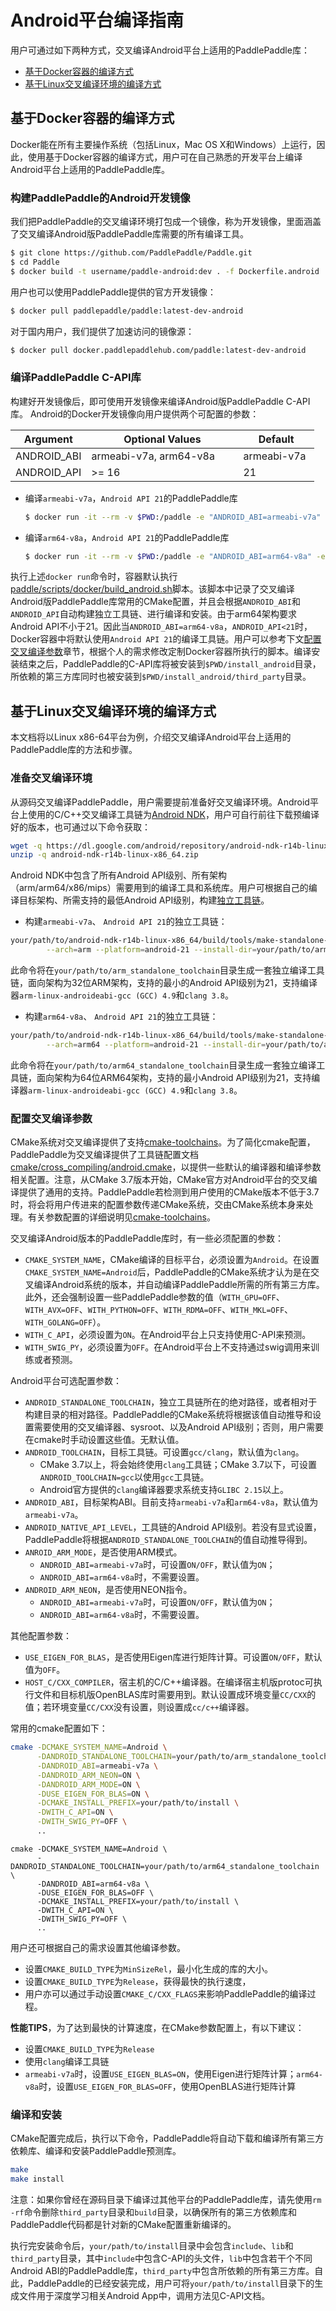 # Android平台编译指南

用户可通过如下两种方式，交叉编译Android平台上适用的PaddlePaddle库：

- [基于Docker容器的编译方式](#基于docker容器的编译方式)
- [基于Linux交叉编译环境的编译方式](#基于linux交叉编译环境的编译方式)

## 基于Docker容器的编译方式
Docker能在所有主要操作系统（包括Linux，Mac OS X和Windows）上运行，因此，使用基于Docker容器的编译方式，用户可在自己熟悉的开发平台上编译Android平台上适用的PaddlePaddle库。

### 构建PaddlePaddle的Android开发镜像
我们把PaddlePaddle的交叉编译环境打包成一个镜像，称为开发镜像，里面涵盖了交叉编译Android版PaddlePaddle库需要的所有编译工具。

```bash
$ git clone https://github.com/PaddlePaddle/Paddle.git
$ cd Paddle
$ docker build -t username/paddle-android:dev . -f Dockerfile.android
```

用户也可以使用PaddlePaddle提供的官方开发镜像：

```bash
$ docker pull paddlepaddle/paddle:latest-dev-android
```

对于国内用户，我们提供了加速访问的镜像源：

```bash
$ docker pull docker.paddlepaddlehub.com/paddle:latest-dev-android
```

### 编译PaddlePaddle C-API库
构建好开发镜像后，即可使用开发镜像来编译Android版PaddlePaddle C-API库。
Android的Docker开发镜像向用户提供两个可配置的参数：

<table class="docutils">
<colgroup>
  <col width="25%" />
  <col width="50%" />
  <col width="25%" />
</colgroup>
<thead valign="bottom">
  <tr class="row-odd">
  <th class="head">Argument</th>
  <th class="head">Optional Values</th>
  <th class="head">Default</th>
</tr>
</thead>
<tbody valign="top">
  <tr class="row-even">
  <td>ANDROID_ABI</td>
  <td>armeabi-v7a, arm64-v8a</td>
  <td>armeabi-v7a</td>
</tr>
<tr class="row-odd">
  <td>ANDROID_API</td>
  <td>>= 16</td>
  <td>21</td>
</tr>
</tbody>
</table>

- 编译`armeabi-v7a`，`Android API 21`的PaddlePaddle库

  ```bash
  $ docker run -it --rm -v $PWD:/paddle -e "ANDROID_ABI=armeabi-v7a" -e "ANDROID_API=21" username/paddle-android:dev
  ```

- 编译`arm64-v8a`，`Android API 21`的PaddlePaddle库

  ```bash
  $ docker run -it --rm -v $PWD:/paddle -e "ANDROID_ABI=arm64-v8a" -e "ANDROID_API=21" username/paddle-android:dev
  ```

执行上述`docker run`命令时，容器默认执行[paddle/scripts/docker/build_android.sh](https://github.com/PaddlePaddle/Paddle/blob/develop/paddle/scripts/docker/build_android.sh)脚本。该脚本中记录了交叉编译Android版PaddlePaddle库常用的CMake配置，并且会根据`ANDROID_ABI`和`ANDROID_API`自动构建独立工具链、进行编译和安装。由于arm64架构要求Android API不小于21。因此当`ANDROID_ABI=arm64-v8a`，`ANDROID_API<21`时，Docker容器中将默认使用`Android API 21`的编译工具链。用户可以参考下文[配置交叉编译参数](#配置交叉编译参数)章节，根据个人的需求修改定制Docker容器所执行的脚本。编译安装结束之后，PaddlePaddle的C-API库将被安装到`$PWD/install_android`目录，所依赖的第三方库同时也被安装到`$PWD/install_android/third_party`目录。

## 基于Linux交叉编译环境的编译方式
本文档将以Linux x86-64平台为例，介绍交叉编译Android平台上适用的PaddlePaddle库的方法和步骤。

### 准备交叉编译环境

从源码交叉编译PaddlePaddle，用户需要提前准备好交叉编译环境。Android平台上使用的C/C++交叉编译工具链为[Android NDK](https://developer.android.com/ndk/downloads/index.html?hl=zh-cn)，用户可自行前往下载预编译好的版本，也可通过以下命令获取：

```bash
wget -q https://dl.google.com/android/repository/android-ndk-r14b-linux-x86_64.zip
unzip -q android-ndk-r14b-linux-x86_64.zip
```

Android NDK中包含了所有Android API级别、所有架构（arm/arm64/x86/mips）需要用到的编译工具和系统库。用户可根据自己的编译目标架构、所需支持的最低Android API级别，构建[独立工具链](https://developer.android.google.cn/ndk/guides/standalone_toolchain.html?hl=zh-cn)。

- 构建`armeabi-v7a`、 `Android API 21`的独立工具链：

```bash
your/path/to/android-ndk-r14b-linux-x86_64/build/tools/make-standalone-toolchain.sh \
        --arch=arm --platform=android-21 --install-dir=your/path/to/arm_standalone_toolchain
```

此命令将在`your/path/to/arm_standalone_toolchain`目录生成一套独立编译工具链，面向架构为32位ARM架构，支持的最小的Android API级别为21，支持编译器`arm-linux-androideabi-gcc (GCC) 4.9`和`clang 3.8`。

- 构建`arm64-v8a`、 `Android API 21`的独立工具链：

```bash
your/path/to/android-ndk-r14b-linux-x86_64/build/tools/make-standalone-toolchain.sh \
        --arch=arm64 --platform=android-21 --install-dir=your/path/to/arm64_standalone_toolchain
```

此命令将在`your/path/to/arm64_standalone_toolchain`目录生成一套独立编译工具链，面向架构为64位ARM64架构，支持的最小Android API级别为21，支持编译器`arm-linux-androideabi-gcc (GCC) 4.9`和`clang 3.8`。

### 配置交叉编译参数

CMake系统对交叉编译提供了支持[cmake-toolchains](https://cmake.org/cmake/help/v3.0/manual/cmake-toolchains.7.html#cross-compiling)。为了简化cmake配置，PaddlePaddle为交叉编译提供了工具链配置文档[cmake/cross_compiling/android.cmake](https://github.com/PaddlePaddle/Paddle/blob/develop/cmake/cross_compiling/android.cmake)，以提供一些默认的编译器和编译参数相关配置。注意，从CMake 3.7版本开始，CMake官方对Android平台的交叉编译提供了通用的支持。PaddlePaddle若检测到用户使用的CMake版本不低于3.7时，将会将用户传进来的配置参数传递CMake系统，交由CMake系统本身来处理。有关参数配置的详细说明见[cmake-toolchains](https://cmake.org/cmake/help/v3.7/manual/cmake-toolchains.7.html#cross-compiling)。

交叉编译Android版本的PaddlePaddle库时，有一些必须配置的参数：
- `CMAKE_SYSTEM_NAME`，CMake编译的目标平台，必须设置为`Android`。在设置`CMAKE_SYSTEM_NAME=Android`后，PaddlePaddle的CMake系统才认为是在交叉编译Android系统的版本，并自动编译PaddlePaddle所需的所有第三方库。此外，还会强制设置一些PaddlePaddle参数的值（`WITH_GPU=OFF`、`WITH_AVX=OFF`、`WITH_PYTHON=OFF`、`WITH_RDMA=OFF`、`WITH_MKL=OFF`、`WITH_GOLANG=OFF`）。
- `WITH_C_API`，必须设置为`ON`。在Android平台上只支持使用C-API来预测。
- `WITH_SWIG_PY`，必须设置为`OFF`。在Android平台上不支持通过swig调用来训练或者预测。

Android平台可选配置参数：

- `ANDROID_STANDALONE_TOOLCHAIN`，独立工具链所在的绝对路径，或者相对于构建目录的相对路径。PaddlePaddle的CMake系统将根据该值自动推导和设置需要使用的交叉编译器、sysroot、以及Android API级别；否则，用户需要在cmake时手动设置这些值。无默认值。
- `ANDROID_TOOLCHAIN`，目标工具链。可设置`gcc/clang`，默认值为`clang`。
	- CMake 3.7以上，将会始终使用`clang`工具链；CMake 3.7以下，可设置`ANDROID_TOOLCHAIN=gcc`以使用`gcc`工具链。
	- Android官方提供的`clang`编译器要求系统支持`GLIBC 2.15`以上。
- `ANDROID_ABI`，目标架构ABI。目前支持`armeabi-v7a`和`arm64-v8a`，默认值为`armeabi-v7a`。
- `ANDROID_NATIVE_API_LEVEL`，工具链的Android API级别。若没有显式设置，PaddlePaddle将根据`ANDROID_STANDALONE_TOOLCHAIN`的值自动推导得到。
- `ANROID_ARM_MODE`，是否使用ARM模式。
	- `ANDROID_ABI=armeabi-v7a`时，可设置`ON/OFF`，默认值为`ON`；
	- `ANDROID_ABI=arm64-v8a`时，不需要设置。
- `ANDROID_ARM_NEON`，是否使用NEON指令。
	- `ANDROID_ABI=armeabi-v7a`时，可设置`ON/OFF`，默认值为`ON`；
	- `ANDROID_ABI=arm64-v8a`时，不需要设置。

其他配置参数：

- `USE_EIGEN_FOR_BLAS`，是否使用Eigen库进行矩阵计算。可设置`ON/OFF`，默认值为`OFF`。
- `HOST_C/CXX_COMPILER`，宿主机的C/C++编译器。在编译宿主机版protoc可执行文件和目标机版OpenBLAS库时需要用到。默认设置成环境变量`CC/CXX`的值；若环境变量`CC/CXX`没有设置，则设置成`cc/c++`编译器。

常用的cmake配置如下：

```bash
cmake -DCMAKE_SYSTEM_NAME=Android \
      -DANDROID_STANDALONE_TOOLCHAIN=your/path/to/arm_standalone_toolchain \
      -DANDROID_ABI=armeabi-v7a \
      -DANDROID_ARM_NEON=ON \
      -DANDROID_ARM_MODE=ON \
      -DUSE_EIGEN_FOR_BLAS=ON \
      -DCMAKE_INSTALL_PREFIX=your/path/to/install \
      -DWITH_C_API=ON \
      -DWITH_SWIG_PY=OFF \
      ..
```

```
cmake -DCMAKE_SYSTEM_NAME=Android \
      -DANDROID_STANDALONE_TOOLCHAIN=your/path/to/arm64_standalone_toolchain \
      -DANDROID_ABI=arm64-v8a \
      -DUSE_EIGEN_FOR_BLAS=OFF \
      -DCMAKE_INSTALL_PREFIX=your/path/to/install \
      -DWITH_C_API=ON \
      -DWITH_SWIG_PY=OFF \
      ..
```

用户还可根据自己的需求设置其他编译参数。

- 设置`CMAKE_BUILD_TYPE`为`MinSizeRel`，最小化生成的库的大小。
- 设置`CMAKE_BUILD_TYPE`为`Release`，获得最快的执行速度，
- 用户亦可以通过手动设置`CMAKE_C/CXX_FLAGS`来影响PaddlePaddle的编译过程。

**性能TIPS**，为了达到最快的计算速度，在CMake参数配置上，有以下建议：

- 设置`CMAKE_BUILD_TYPE`为`Release`
- 使用`clang`编译工具链
- `armeabi-v7a`时，设置`USE_EIGEN_BLAS=ON`，使用Eigen进行矩阵计算；`arm64-v8a`时，设置`USE_EIGEN_FOR_BLAS=OFF`，使用OpenBLAS进行矩阵计算

### 编译和安装

CMake配置完成后，执行以下命令，PaddlePaddle将自动下载和编译所有第三方依赖库、编译和安装PaddlePaddle预测库。

```bash
make
make install
```

注意：如果你曾经在源码目录下编译过其他平台的PaddlePaddle库，请先使用`rm -rf`命令删除`third_party`目录和`build`目录，以确保所有的第三方依赖库和PaddlePaddle代码都是针对新的CMake配置重新编译的。

执行完安装命令后，`your/path/to/install`目录中会包含`include`、`lib`和`third_party`目录，其中`include`中包含C-API的头文件，`lib`中包含若干个不同Android ABI的PaddlePaddle库，`third_party`中包含所依赖的所有第三方库。自此，PaddlePaddle的已经安装完成，用户可将`your/path/to/install`目录下的生成文件用于深度学习相关Android App中，调用方法见C-API文档。
